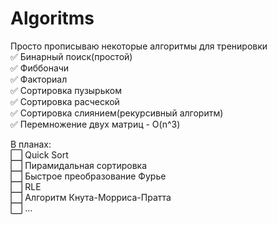 # Algoritms
Просто прописываю некоторые алгоритмы для тренировки    
:white_check_mark: Бинарный поиск(простой)    
:white_check_mark: Фиббоначи    
:white_check_mark: Факториал    
:white_check_mark: Сортировка пузырьком    
:white_check_mark: Сортировка расческой  
:white_check_mark: Сортировка слиянием(рекурсивный алгоритм)   
:white_check_mark: Перемножение двух матриц - O(n^3)

В планах:    
⬜ Quick Sort  
⬜ Пирамидальная сортировка  
⬜ Быстрое преобразование Фурье  
⬜ RLE   
⬜ Алгоритм Кнута-Морриса-Пратта   
⬜ ... 
